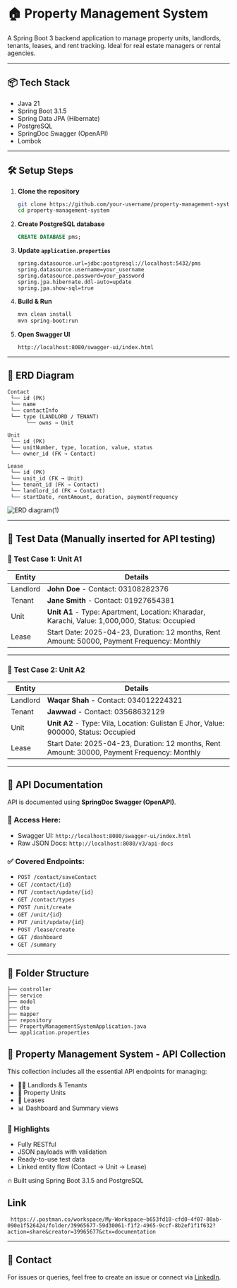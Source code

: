 # 🏠 Property Management System

A Spring Boot 3 backend application to manage property units, landlords, tenants, leases, and rent tracking. Ideal for real estate managers or rental agencies.

---

## 📦 Tech Stack

- Java 21  
- Spring Boot 3.1.5  
- Spring Data JPA (Hibernate)  
- PostgreSQL  
- SpringDoc Swagger (OpenAPI)  
- Lombok  

---

## 🛠️ Setup Steps

1. **Clone the repository**
   ```bash
   git clone https://github.com/your-username/property-management-system.git
   cd property-management-system
   ```

2. **Create PostgreSQL database**
   ```sql
   CREATE DATABASE pms;
   ```

3. **Update `application.properties`**
   ```properties
   spring.datasource.url=jdbc:postgresql://localhost:5432/pms
   spring.datasource.username=your_username
   spring.datasource.password=your_password
   spring.jpa.hibernate.ddl-auto=update
   spring.jpa.show-sql=true
   ```

4. **Build & Run**
   ```bash
   mvn clean install
   mvn spring-boot:run
   ```

5. **Open Swagger UI**
   ```
   http://localhost:8080/swagger-ui/index.html
   ```

---

## 🧩 ERD Diagram

```text
Contact
 └── id (PK)
 └── name
 └── contactInfo
 └── type (LANDLORD / TENANT)
      └── owns → Unit

Unit
 └── id (PK)
 └── unitNumber, type, location, value, status
 └── owner_id (FK → Contact)

Lease
 └── id (PK)
 └── unit_id (FK → Unit)
 └── tenant_id (FK → Contact)
 └── landlord_id (FK → Contact)
 └── startDate, rentAmount, duration, paymentFrequency

```
![ERD diagram(1)](https://github.com/user-attachments/assets/7c3d2480-246e-4f0f-9b75-9180da8a3a55)


---

## 🧪 Test Data (Manually inserted for API testing)

### 🔹 Test Case 1: Unit A1

| Entity    | Details |
|-----------|---------|
| Landlord  | **John Doe** - Contact: 03108282376 |
| Tenant    | **Jane Smith** - Contact: 01927654381 |
| Unit      | **Unit A1** - Type: Apartment, Location: Kharadar, Karachi, Value: 1,000,000, Status: Occupied |
| Lease     | Start Date: 2025-04-23, Duration: 12 months, Rent Amount: 50000, Payment Frequency: Monthly |

---

### 🔹 Test Case 2: Unit A2

| Entity    | Details |
|-----------|---------|
| Landlord  | **Waqar Shah** - Contact: 034012224321 |
| Tenant    | **Jawwad** - Contact: 03568632129 |
| Unit      | **Unit A2** - Type: Vila, Location: Gulistan E Jhor, Value: 900000, Status: Occupied |
| Lease     | Start Date: 2025-04-23, Duration: 12 months, Rent Amount: 30000, Payment Frequency: Monthly |

---

## 📘 API Documentation

API is documented using **SpringDoc Swagger (OpenAPI)**.

### 🔗 Access Here:
- Swagger UI: `http://localhost:8080/swagger-ui/index.html`  
- Raw JSON Docs: `http://localhost:8080/v3/api-docs`

### ✅ Covered Endpoints:
- `POST /contact/saveContact`
- `GET /contact/{id}`
- `PUT /contact/update/{id}`
- `GET /contact/types`
- `POST /unit/create`
- `GET /unit/{id}`
- `PUT /unit/update/{id}`
- `POST /lease/create`
- `GET /dashboard`
- `GET /summary`

---

## 📂 Folder Structure

```
├── controller
├── service
├── model
├── dto
├── mapper
├── repository
├── PropertyManagementSystemApplication.java
└── application.properties
```

## 🧾 Property Management System - API Collection

This collection includes all the essential API endpoints for managing:

- 🧑‍💼 Landlords & Tenants
- 🏢 Property Units
- 📄 Leases
- 📊 Dashboard and Summary views

### 📌 Highlights
- Fully RESTful
- JSON payloads with validation
- Ready-to-use test data
- Linked entity flow (Contact → Unit → Lease)

🔥 Built using Spring Boot 3.1.5 and PostgreSQL

Link
---

```
 https://.postman.co/workspace/My-Workspace~b653fd18-cfd0-4f07-80ab-090e1f526424/folder/39965677-59d30061-f1f2-4965-9ccf-8b2ef1f1f632?action=share&creator=39965677&ctx=documentation
```
---


## 📩 Contact

For issues or queries, feel free to create an issue or connect via [LinkedIn](linkedin.com/in/mohsin-solangi-1a2b3c/).
